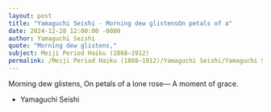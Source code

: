 ```yaml
---
layout: post
title: "Yamaguchi Seishi - Morning dew glistensOn petals of a"
date: 2024-12-28 12:00:00 -0000
author: Yamaguchi Seishi
quote: "Morning dew glistens,"
subject: Meiji Period Haiku (1868–1912)
permalink: /Meiji Period Haiku (1868–1912)/Yamaguchi Seishi/Yamaguchi Seishi - Morning dew glistensOn petals of a
---
```


Morning dew glistens,
On petals of a lone rose—
A moment of grace.

- Yamaguchi Seishi
